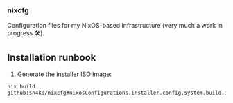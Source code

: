 ### nixcfg

Configuration files for my NixOS-based infrastructure (very much a work in progress :hammer_and_wrench:).

## Installation runbook

1. Generate the installer ISO image:
```
nix build github:sh4k0/nixcfg#nixosConfigurations.installer.config.system.build.isoImage
```
